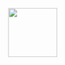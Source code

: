 <img src="https://user-images.githubusercontent.com/1665437/139043702-4d0ef4eb-47c7-4b9b-b5d7-64e2c881ff00.gif" width="100" height="100">

<!--
### Hi there 👋

**lkwq007/lkwq007** is a ✨ _special_ ✨ repository because its `README.md` (this file) appears on your GitHub profile.

Here are some ideas to get you started:

- 🔭 I’m currently working on ...
- 🌱 I’m currently learning ...
- 👯 I’m looking to collaborate on ...
- 🤔 I’m looking for help with ...
- 💬 Ask me about ...
- 📫 How to reach me: ...
- 😄 Pronouns: ...
- ⚡ Fun fact: ...
-->
